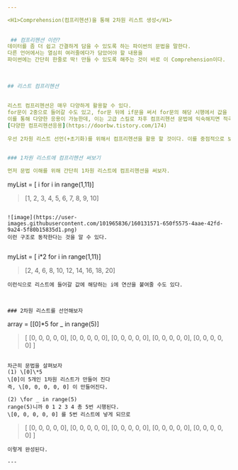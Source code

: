 ```yaml
---

<H1>Comprehension(컴프리헨션)을 통해 2차원 리스트 생성</H1>  
  
  
 ## 컴프리헨션 이란?
데이터를 좀 더 쉽고 간결하게 담을 수 있도록 하는 파이썬의 문법을 말한다.  
다른 언어에서는 열심히 여러줄에다가 담았어야 할 내용을  
파이썬에는 간단히 한줄로 딱! 만들 수 있도록 해주는 것이 바로 이 Comprehension이다.  
  
  
  
## 리스트 컴프리헨션
  
  
리스트 컴프리헨션은 매우 다양하게 활용할 수 있다.   
for문이 2중으로 들어갈 수도 있고, for문 뒤에 if문을 써서 for문의 해당 시행에서 값을 넣을지 말지 조건을 줄 수 있다.   
이를 통해 다양한 응용이 가능한데, 이는 고급 스킬로 차후 컴프리헨션 문법에 익숙해지면 적극적으로 시도해보자.   
[다양한 컴프리헨션응용](https://doorbw.tistory.com/174)  
  
우선 2차원 리스트 선언(+초기화)를 위해서 컴프리헨션을 활용 할 것이다. 이를 중점적으로 보자  
  

### 1차원 리스트에 컴프리헨션 써보기

먼저 문법 이해를 위해 간단히 1차원 리스트에 컴프리헨션을 써보자.  
```
myList = [ i for i in range(1,11)]
> [1, 2, 3, 4, 5, 6, 7, 8, 9, 10]
```
  
![image](https://user-images.githubusercontent.com/101965836/160131571-650f5575-4aae-42fd-9a24-5f80b15835d1.png)  
이런 구조로 동작한다는 것을 알 수 있다.  
  
```
myList = [ i*2 for i in range(1,11)]
> [2, 4, 6, 8, 10, 12, 14, 16, 18, 20]
```
이런식으로 리스트에 들어갈 값에 해당하는 i에 연산을 붙여줄 수도 있다.  
  
  
  
### 2차원 리스트를 선언해보자
```
array = [[0]*5 for _ in range(5)]
> [ [0, 0, 0, 0, 0], 
    [0, 0, 0, 0, 0], 
    [0, 0, 0, 0, 0], 
    [0, 0, 0, 0, 0], 
    [0, 0, 0, 0, 0] ]
```
  
차근히 문법을 살펴보자
(1) \[0]\*5
\[0]이 5개인 1차원 리스트가 만들어 진다
즉, \[0, 0, 0, 0, 0] 이 만들어진다.

(2) \for _ in range(5)
range(5)니까 0 1 2 3 4 총 5번 시행된다.
\[0, 0, 0, 0, 0] 를 5번 리스트에 넣게 되므로
```
> [ [0, 0, 0, 0, 0], 
    [0, 0, 0, 0, 0], 
    [0, 0, 0, 0, 0], 
    [0, 0, 0, 0, 0], 
    [0, 0, 0, 0, 0] ]
```
이렇게 완성된다.  
  
---
```


